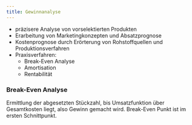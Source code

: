 ```yaml
---
title: Gewinnanalyse
---
```

- präzisere Analyse von vorselektierten Produkten
- Erarbeitung von Marketingkonzepten und Absatzprognose
- Kostenprognose durch Erörterung von Rohstoffquellen und Produktionsverfahren
- Praxisverfahren:
  - Break-Even Analyse
  - Amortisation
  - Rentabilität
 
 ### Break-Even Analyse
 Ermittlung der abgesetzten Stückzahl, bis Umsatzfunktion über Gesamtkosten liegt, also Gewinn gemacht wird.
 Break-Even Punkt ist im ersten Schnittpunkt.
